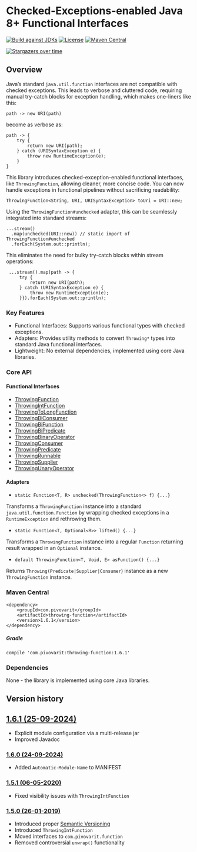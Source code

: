 # Checked-Exceptions-enabled Java 8+ Functional Interfaces

[![Build against JDKs](https://github.com/pivovarit/throwing-function/actions/workflows/build.yml/badge.svg)](https://github.com/pivovarit/throwing-function/actions/workflows/build.yml)
[![License](http://img.shields.io/:license-apache-blue.svg)](http://www.apache.org/licenses/LICENSE-2.0.html)
[![Maven Central](https://maven-badges.herokuapp.com/maven-central/com.pivovarit/throwing-function/badge.svg)](https://maven-badges.herokuapp.com/maven-central/com.pivovarit/throwing-function)

[![Stargazers over time](https://starchart.cc/pivovarit/throwing-function.svg?variant=adaptive)](https://starchart.cc/pivovarit/throwing-function)

## Overview

Java’s standard `java.util.function` interfaces are not compatible with checked exceptions. This leads to verbose and cluttered code, requiring manual try-catch blocks for exception handling, which makes one-liners like this:

```
path -> new URI(path)
```
become as verbose as:

```
path -> {
    try {
        return new URI(path);
    } catch (URISyntaxException e) {
        throw new RuntimeException(e);
    }
}
```    

This library introduces checked-exception-enabled functional interfaces, like `ThrowingFunction`, allowing cleaner, more concise code. You can now handle exceptions in functional pipelines without sacrificing readability:

    ThrowingFunction<String, URI, URISyntaxException> toUri = URI::new;

Using the `ThrowingFunction#unchecked` adapter, this can be seamlessly integrated into standard streams:

    ...stream()
      .map(unchecked(URI::new)) // static import of ThrowingFunction#unchecked
      .forEach(System.out::println);

This eliminates the need for bulky try-catch blocks within stream operations:

     ...stream().map(path -> {
         try {
             return new URI(path);
         } catch (URISyntaxException e) {
             throw new RuntimeException(e);
         }}).forEach(System.out::println);

### Key Features

- Functional Interfaces: Supports various functional types with checked exceptions.
- Adapters: Provides utility methods to convert `Throwing*` types into standard Java functional interfaces.
- Lightweight: No external dependencies, implemented using core Java libraries.

### Core API

#### Functional Interfaces

- [ThrowingFunction](https://github.com/pivovarit/throwing-function/blob/master/src/main/java/com/pivovarit/function/ThrowingFunction.java)
- [ThrowingIntFunction](https://github.com/pivovarit/throwing-function/blob/master/src/main/java/com/pivovarit/function/ThrowingIntFunction.java)
- [ThrowingToLongFunction](https://github.com/pivovarit/throwing-function/blob/master/src/main/java/com/pivovarit/function/ThrowingToLongFunction.java)
- [ThrowingBiConsumer](https://github.com/pivovarit/throwing-function/blob/master/src/main/java/com/pivovarit/function/ThrowingBiConsumer.java)
- [ThrowingBiFunction](https://github.com/pivovarit/throwing-function/blob/master/src/main/java/com/pivovarit/function/ThrowingBiFunction.java)
- [ThrowingBiPredicate](https://github.com/pivovarit/throwing-function/blob/master/src/main/java/com/pivovarit/function/ThrowingBiPredicate.java)
- [ThrowingBinaryOperator](https://github.com/pivovarit/throwing-function/blob/master/src/main/java/com/pivovarit/function/ThrowingBinaryOperator.java)
- [ThrowingConsumer](https://github.com/pivovarit/throwing-function/blob/master/src/main/java/com/pivovarit/function/ThrowingConsumer.java)
- [ThrowingPredicate](https://github.com/pivovarit/throwing-function/blob/master/src/main/java/com/pivovarit/function/ThrowingPredicate.java)
- [ThrowingRunnable](https://github.com/pivovarit/throwing-function/blob/master/src/main/java/com/pivovarit/function/ThrowingRunnable.java)
- [ThrowingSupplier](https://github.com/pivovarit/throwing-function/blob/master/src/main/java/com/pivovarit/function/ThrowingSupplier.java)
- [ThrowingUnaryOperator](https://github.com/pivovarit/throwing-function/blob/master/src/main/java/com/pivovarit/function/ThrowingUnaryOperator.java)


#### Adapters
+ `static Function<T, R> unchecked(ThrowingFunction<> f) {...}`

Transforms a `ThrowingFunction` instance into a standard `java.util.function.Function` by wrapping checked exceptions in a `RuntimeException` and rethrowing them. 

+ `static Function<T, Optional<R>> lifted() {...}`

Transforms a `ThrowingFunction` instance into a regular `Function` returning result wrapped in an `Optional` instance. 

+ `default ThrowingFunction<T, Void, E> asFunction() {...}`

Returns `Throwing(Predicate|Supplier|Consumer`) instance as a new `ThrowingFunction` instance.

### Maven Central

    <dependency>
        <groupId>com.pivovarit</groupId>
        <artifactId>throwing-function</artifactId>
        <version>1.6.1</version>
    </dependency>
    
##### Gradle

    compile 'com.pivovarit:throwing-function:1.6.1'

### Dependencies

None - the library is implemented using core Java libraries.

## Version history

## [1.6.1 (25-09-2024)](https://github.com/pivovarit/throwing-function/releases/tag/1.6.1)

* Explicit module configuration via a multi-release jar
* Improved Javadoc 

### [1.6.0 (24-09-2024)](https://github.com/pivovarit/throwing-function/releases/tag/1.6.0)

* Added `Automatic-Module-Name` to MANIFEST

### [1.5.1 (06-05-2020)](https://github.com/pivovarit/throwing-function/releases/tag/1.5.1)

* Fixed visibility issues with `ThrowingIntFunction`

### [1.5.0 (26-01-2019)](https://github.com/pivovarit/throwing-function/releases/tag/1.5.0)

* Introduced proper [Semantic Versioning](https://semver.org)
* Introduced `ThrowingIntFunction`
* Moved interfaces to `com.pivovarit.function`
* Removed controversial `unwrap()` functionality
